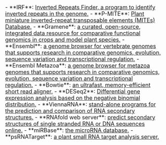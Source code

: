 
<font size=4>
- **IRF**: <a href="https://tandem.bu.edu/irf/irf.download.html" target="_blank">Inverted Repeats Finder, a program to identify inverted repeats in the genome.</a>  
- **P-MITE**: <a href="http://pmite.hzau.edu.cn/" target="_blank">Plant miniature inverted-repeat transposable elements (MITEs) Database.</a>  
- **Gramene**: <a href="https://www.gramene.org/" target="_blank">a curated, open-source, integrated data resource for comparative functional genomics in crops and model plant species.</a>  
- **Ensembl**: <a href="https://www.ensembl.org/" target="_blank">a genome browser for vertebrate genomes that supports research in comparative genomics, evolution, sequence variation and transcriptional regulation.</a>  
- **Ensembl Metazoa**: <a href="http://metazoa.ensembl.org/index.html" target="_blank">a genome browser for metazoa genomes that supports research in comparative genomics, evolution, sequence variation and transcriptional regulation.</a>  
- **Bowtie**: <a href="http://bowtie-bio.sourceforge.net/index.shtml" target="_blank">an ultrafast, memory-efficient short read aligner.</a>  
- **DESeq2**: <a href="https://bioconductor.org/packages/release/bioc/html/DESeq2.html" target="_blank">Differential gene expression analysis based on the negative binomial distribution.</a>  
- **ViennaRNA**: <a href="https://www.tbi.univie.ac.at/RNA/" target="_blank">stand-alone programs for the prediction and comparison of RNA secondary structures.</a>  
- **RNAfold web server**: <a href="http://rna.tbi.univie.ac.at/cgi-bin/RNAWebSuite/RNAfold.cgi" target="_blank">predict secondary structures of single stranded RNA or DNA sequences online.</a>  
- **miRBase**: <a href="http://www.mirbase.org/" target="_blank">the microRNA database.</a>  
- **psRNATarget**: <a href="http://plantgrn.noble.org/psRNATarget" target="_blank">a plant small RNA target analysis server.</a>  
</font>
